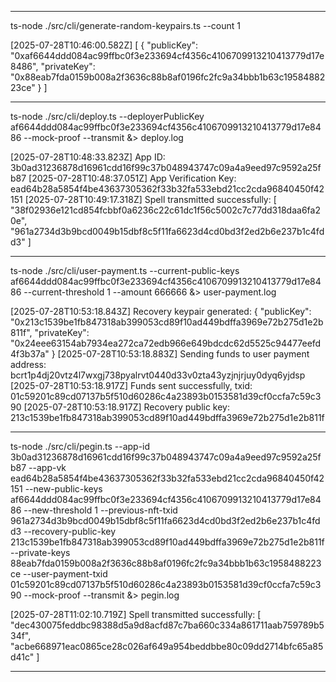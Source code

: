 ***

ts-node ./src/cli/generate-random-keypairs.ts --count 1

[2025-07-28T10:46:00.582Z] [
        {
                "publicKey": "0xaf6644ddd084ac99ffbc0f3e233694cf4356c4106709913210413779d17e8486",
                "privateKey": "0x88eab7fda0159b008a2f3636c88b8af0196fc2fc9a34bbb1b63c1958488223ce"
        }
]

***

ts-node ./src/cli/deploy.ts --deployerPublicKey af6644ddd084ac99ffbc0f3e233694cf4356c4106709913210413779d17e8486 --mock-proof --transmit &> deploy.log

[2025-07-28T10:48:33.823Z] App ID: 3b0ad31236878d16961cdd16f99c37b048943747c09a4a9eed97c9592a25fb87
[2025-07-28T10:48:37.051Z] App Verification Key: ead64b28a5854f4be43637305362f33b32fa533ebd21cc2cda96840450f42151
[2025-07-28T10:49:17.318Z] Spell transmitted successfully: [
  "38f02936e121cd854fcbbf0a6236c22c61dc1f56c5002c7c77dd318daa6fa20e",
  "961a2734d3b9bcd0049b15dbf8c5f11fa6623d4cd0bd3f2ed2b6e237b1c4fdd3"
]

***

ts-node ./src/cli/user-payment.ts --current-public-keys af6644ddd084ac99ffbc0f3e233694cf4356c4106709913210413779d17e8486 --current-threshold 1 --amount 666666 &> user-payment.log

[2025-07-28T10:53:18.843Z] Recovery keypair generated: {
  "publicKey": "0x213c1539be1fb847318ab399053cd89f10ad449bdffa3969e72b275d1e2b811f",
  "privateKey": "0x24eee63154ab7934ea272ca72edb966e649bdcdc62d5525c94477eefd4f3b37a"
}
[2025-07-28T10:53:18.883Z] Sending funds to user payment address: bcrt1p4dj20vtz4l7wxgj738pyalrvt0440d33v0zta43yzjnjrjuy0dyq6yjdsp
[2025-07-28T10:53:18.917Z] Funds sent successfully, txid:  01c59201c89cd07137b5f510d60286c4a23893b0153581d39cf0ccfa7c59c390
[2025-07-28T10:53:18.917Z] Recovery public key: 213c1539be1fb847318ab399053cd89f10ad449bdffa3969e72b275d1e2b811f

***

ts-node ./src/cli/pegin.ts --app-id 3b0ad31236878d16961cdd16f99c37b048943747c09a4a9eed97c9592a25fb87 --app-vk ead64b28a5854f4be43637305362f33b32fa533ebd21cc2cda96840450f42151 --new-public-keys af6644ddd084ac99ffbc0f3e233694cf4356c4106709913210413779d17e8486 --new-threshold 1 --previous-nft-txid 961a2734d3b9bcd0049b15dbf8c5f11fa6623d4cd0bd3f2ed2b6e237b1c4fdd3 --recovery-public-key 213c1539be1fb847318ab399053cd89f10ad449bdffa3969e72b275d1e2b811f --private-keys 88eab7fda0159b008a2f3636c88b8af0196fc2fc9a34bbb1b63c1958488223ce --user-payment-txid 01c59201c89cd07137b5f510d60286c4a23893b0153581d39cf0ccfa7c59c390 --mock-proof --transmit &> pegin.log

[2025-07-28T11:02:10.719Z] Spell transmitted successfully: [
  "dec430075feddbc98388d5a9d8acfd87c7ba660c334a861711aab759789b534f",
  "acbe668971eac0865ce28c026af649a954beddbbe80c09dd2714bfc65a85d41c"
]

***

